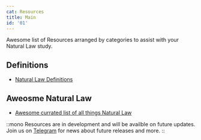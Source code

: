 ```yaml
---
cat: Resources
title: Main
id: '01'
---
```

Awesome list of Resources arranged by categories to assist with your Natural Law study.

## Definitions
- [Natural Law Definitions](/resources/definitions)

## Aweosme Natural Law
- [Awesome currated list of all things Natural Law](/resources/awesome-natural-law)

::mono
Resources are in development and will be availble on future updates. Join us on [Telegram](https://t.me/thefreemavens) for news about future releases and more.
::